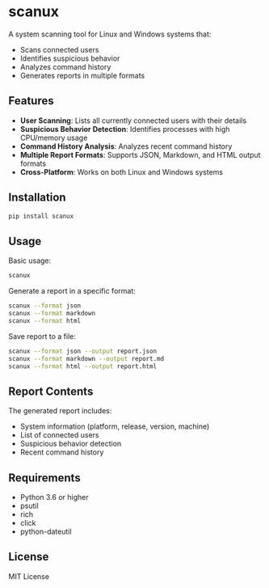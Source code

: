 # scanux

A system scanning tool for Linux and Windows systems that:
- Scans connected users
- Identifies suspicious behavior
- Analyzes command history
- Generates reports in multiple formats

## Features

- **User Scanning**: Lists all currently connected users with their details
- **Suspicious Behavior Detection**: Identifies processes with high CPU/memory usage
- **Command History Analysis**: Analyzes recent command history
- **Multiple Report Formats**: Supports JSON, Markdown, and HTML output formats
- **Cross-Platform**: Works on both Linux and Windows systems

## Installation

```bash
pip install scanux
```

## Usage

Basic usage:
```bash
scanux
```

Generate a report in a specific format:
```bash
scanux --format json
scanux --format markdown
scanux --format html
```

Save report to a file:
```bash
scanux --format json --output report.json
scanux --format markdown --output report.md
scanux --format html --output report.html
```

## Report Contents

The generated report includes:
- System information (platform, release, version, machine)
- List of connected users
- Suspicious behavior detection
- Recent command history

## Requirements

- Python 3.6 or higher
- psutil
- rich
- click
- python-dateutil

## License

MIT License 